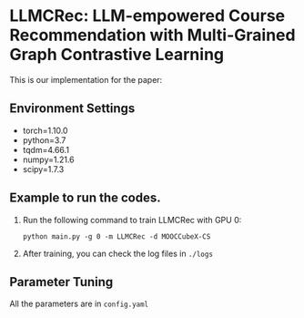 # LLMCRec: LLM-empowered Course Recommendation with Multi-Grained Graph Contrastive Learning

This is our implementation for the paper:

## Environment Settings

- torch=1.10.0
- python=3.7
- tqdm=4.66.1
- numpy=1.21.6
- scipy=1.7.3

## Example to run the codes.

1. Run the following command to train LLMCRec with GPU 0:

    ```
    python main.py -g 0 -m LLMCRec -d MOOCCubeX-CS
    ```

2. After training, you can check the log files in `./logs`

## Parameter Tuning

All the parameters are in `config.yaml`
